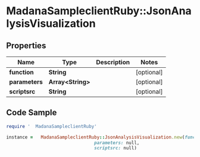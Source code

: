 #   MadanaSampleclientRuby::JsonAnalysisVisualization

## Properties

Name | Type | Description | Notes
------------ | ------------- | ------------- | -------------
**function** | **String** |  | [optional] 
**parameters** | **Array&lt;String&gt;** |  | [optional] 
**scriptsrc** | **String** |  | [optional] 

## Code Sample

```ruby
require '  MadanaSampleclientRuby'

instance =   MadanaSampleclientRuby::JsonAnalysisVisualization.new(function: null,
                                 parameters: null,
                                 scriptsrc: null)
```


